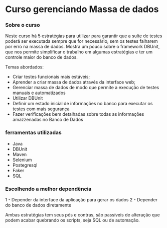 # Curso gerenciando Massa de dados

### Sobre o curso
Neste curso há 5 estratégias para utilizar para garantir que a suíte de testes poderá ser executada sempre que for 
necessário, sem os testes falharem por erro na massa de dados.
Mostra um pouco sobre o framework DBUnit, que nos permite simplificar o trabalho em algumas estratégias e ter um controle
maior do banco de dados.

Temas abordados:
* Criar testes funcionais mais estáveis;
* Aprender a criar massa de dados através da interface web;
* Gerenciar massa de dados de modo que permite a execução de testes manuais e automatizados
* Utilizar DBUnit
* Definir um estado inicial de informações no banco para executar os testes com mais segurança
* Fazer verificações bem detalhadas sobre todas as informações amazzenadas no Banco de Dados


### ferramentas utilizadas
* Java
* DBUnit
* Maven
* Selenium
* Postegresql
* Faker
* SQL

### Escolhendo a melhor dependência
1 - Depender da interface da aplicação para gerar os dados
2 - Depender do banco de dados diretamente

Ambas estratégias tem seus pós e contras, são passíveis de alteração que podem acabar quebrando os scripts,
seja SQL ou de automação.